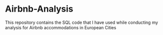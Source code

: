 # Airbnb-Analysis
This repository contains the SQL code that I have used while conducting my analysis for Airbnb accommodations in European Cities
